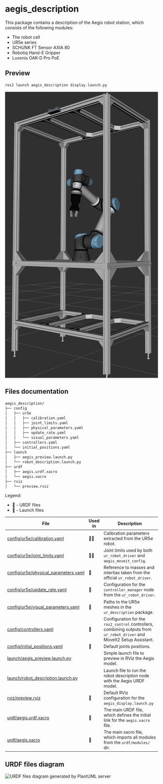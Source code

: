 # aegis_description

This package contains a description of the Aegis robot station, which consists of the following modules:
- The robot cell
- UR5e series
- SCHUNK FT Sensor AXIA 80
- Robotiq Hand-E Gripper
- Luxonis OAK-D Pro PoE

## Preview

```bash
ros2 launch aegis_description display.launch.py
```

![aegis_preview](./docs/aegis_preview.png)

## Files documentation

```
aegis_description/
├── config
│   ├── ur5e
│   │   ├── calibration.yaml
│   │   ├── joint_limits.yaml
│   │   ├── physical_parameters.yaml
│   │   ├── update_rate.yaml
│   │   └── visual_parameters.yaml
│   ├── controllers.yaml
│   └── initial_positions.yaml
├── launch
│   ├── aegis_preview.launch.py
│   └── robot_description.launch.py
├── urdf
│   ├── aegis.urdf.xacro
│   └── aegis.xacro
├── rviz
│   └── preview.rviz
```

Legend:
* 📜 - URDF files
* 🚀 - Launch files

| File                                                                           | Used in | Description                                                                                                             |
| ------------------------------------------------------------------------------ | ------- | ----------------------------------------------------------------------------------------------------------------------- |
| [config/ur5e/calibration.yaml](./config/ur5e/calibration.yaml)                 | 📜🚀      | Calibration parameters extracted from the UR5e robot.                                                                   |
| [config/ur5e/joint_limits.yaml](./config/ur5e/joint_limits.yaml)               | 📜🚀      | Joint limits used by both `ur_robot_driver` and `aegis_moveit_config`.                                                  |
| [config/ur5e/physical_parameters.yaml](./config/ur5e/physical_parameters.yaml) | 📜       | Reference to masses and intertias taken from the official `ur_robot_driver`.                                            |
| [config/ur5e/update_rate.yaml](./config/ur5e/update_rate.yaml)                 | 🚀       | Configuration for the `controller_manager` node from the `ur_robot_driver`.                                             |
| [config/ur5e/visual_parameters.yaml](./config/ur5e/visual_parameters.yaml)     | 📜       | Paths to the UR5e meshes in the `ur_description` package.                                                               |
| [config/controllers.yaml](./config/controllers.yaml)                           | 🚀       | Configuration for the `ros2_control` controllers, combining outputs from `ur_robot_driver` and MoveIt2 Setup Assistant. |
| [config/initial_positions.yaml](./config/initial_positions.yaml)               | 📜       | Default joints positions.                                                                                               |
| [launch/aegis_preview.launch.py](./launch/aegis_preview.launch.py)             |         | Simple launch file to preview in RViz the Aegis model.                                                                  |
| [launch/robot_description.launch.py](./launch/robot_description.launch.py)     |         | Launch file to run the robot description node with the Aegis URDF model.                                                |
| [rviz/preview.rviz](./rviz/preview.rviz)                                       | 🚀       | Default RViz configuration for the `aegis_display.launch.py`                                                            |
| [urdf/aegis.urdf.xacro](./urdf/aegis.urdf.xacro)                               | 🚀       | The main URDF file, which defines the initial link for the `aegis.xacro` file.                                          |
| [urdf/aegis.xacro](./urdf/aegis.xacro)                                         | 📜       | The main xacro file, which imports all modules from the `urdf/modules/` dir.                                            |



## URDF files diagram

![URDF files diagram generated by PlantUML server](http://www.plantuml.com/plantuml/proxy?cache=no&src=https://raw.github.com/AGH-CEAI/aegis_ros/refs/heads/feature/humble-devel/aegis_description/docs/urdfs_diagram.plantuml)
